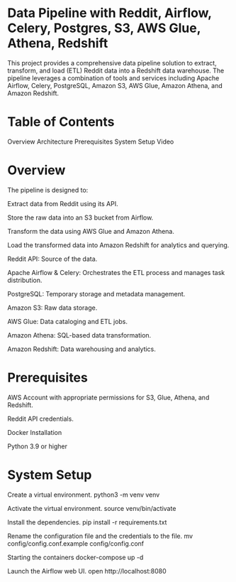 # Data Pipeline with Reddit, Airflow, Celery, Postgres, S3, AWS Glue, Athena,  Redshift
This project provides a comprehensive data pipeline solution to extract, transform, and load (ETL) Reddit data into a Redshift data warehouse. The pipeline leverages a combination of tools and services including Apache Airflow, Celery, PostgreSQL, Amazon S3, AWS Glue, Amazon Athena, and Amazon Redshift.

# Table of Contents
Overview
Architecture
Prerequisites
System Setup
Video
# Overview
The pipeline is designed to:

Extract data from Reddit using its API.

Store the raw data into an S3 bucket from Airflow.

Transform the data using AWS Glue and Amazon Athena.

Load the transformed data into Amazon Redshift for analytics and querying.

Reddit API: Source of the data.

Apache Airflow & Celery: Orchestrates the ETL process and manages task distribution.

PostgreSQL: Temporary storage and metadata management.

Amazon S3: Raw data storage.

AWS Glue: Data cataloging and ETL jobs.

Amazon Athena: SQL-based data transformation.

Amazon Redshift: Data warehousing and analytics.

# Prerequisites
AWS Account with appropriate permissions for S3, Glue, Athena, and Redshift.

Reddit API credentials.

Docker Installation

Python 3.9 or higher
# System Setup

Create a virtual environment.
 python3 -m venv venv
 
Activate the virtual environment.
 source venv/bin/activate
 
Install the dependencies.
 pip install -r requirements.txt
 
Rename the configuration file and the credentials to the file.
 mv config/config.conf.example config/config.conf
 
Starting the containers
 docker-compose up -d
 
Launch the Airflow web UI.
 open http://localhost:8080
